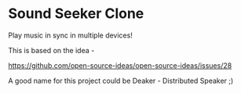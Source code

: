 # Sound Seeker Clone

Play music in sync in multiple devices! 

This is based on the idea - 

https://github.com/open-source-ideas/open-source-ideas/issues/28

A good name for this project could be Deaker - Distributed Speaker ;)
